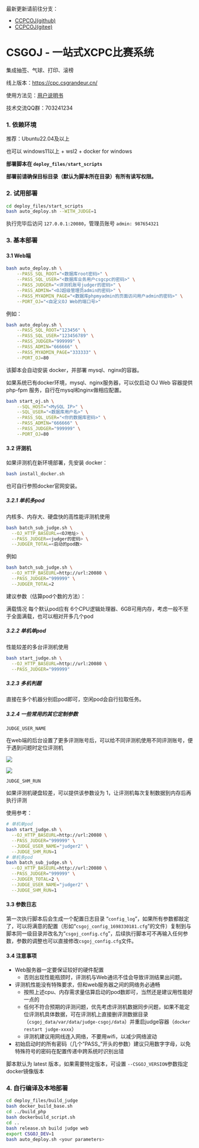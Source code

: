 
最新更新请前往分支： 
- [CCPCOJ(github)](https://github.com/CSGrandeur/CCPCOJ) 
- [CCPCOJ(gitee)](https://gitee.com/csgrandeur/CCPCOJ)

# CSGOJ - 一站式XCPC比赛系统

集成抽签、气球、打印、滚榜

线上版本：https://cpc.csgrandeur.cn/

使用方法见：[用户说明书](doc/user_doc.md)

技术交流QQ群：703241234


### 1. 依赖环境

推荐：Ubuntu22.04及以上

也可以 windows11以上 + wsl2 + docker for windows

**部署脚本在 `deploy_files/start_scripts`**

**部署前请确保目标目录（默认为脚本所在目录）有所有读写权限。**

### 2. 试用部署

```bash
cd deploy_files/start_scripts
bash auto_deploy.sh --WITH_JUDGE=1
```

执行完毕后访问 `127.0.0.1:20080`，管理员账号 `admin: 987654321`

### 3. 基本部署

#### 3.1 Web端

```bash
bash auto_deploy.sh \
    --PASS_SQL_ROOT="<数据库root密码>" \
    --PASS_SQL_USER="<数据库业务用户csgcpc的密码>" \
    --PASS_JUDGER="<评测机账号judger的密码>" \
    --PASS_ADMIN="<OJ超级管理员admin的密码>" \
    --PASS_MYADMIN_PAGE="<数据库phpmyadmin的页面访问用户admin的密码>" \
    --PORT_OJ="<自定义OJ Web的端口号>"
```

例如：

```bash
bash auto_deploy.sh \
    --PASS_SQL_ROOT="123456" \
    --PASS_SQL_USER="123456789" \
    --PASS_JUDGER="999999" \
    --PASS_ADMIN="666666" \
    --PASS_MYADMIN_PAGE="333333" \
    --PORT_OJ=80
```

该脚本会自动安装 docker，并部署 mysql、nginx的容器。

如果系统已有docker环境，mysql、nginx服务器，可以仅启动 OJ Web 容器提供 php-fpm 服务，自行在mysql和nginx做相应配置。

```bash
bash start_oj.sh \
    --SQL_HOST="<MySQL IP>" \
    --SQL_USER="<数据库用户名>" \
    --PASS_SQL_USER="<你的数据库密码>" \
    --PASS_ADMIN="666666" \
    --PASS_JUDGER="999999" \
    --PORT_OJ=80
```


#### 3.2 评测机

如果评测机在新环境部署，先安装 docker：

```bash
bash install_docker.sh
```

也可自行参照docker官网安装。

##### 3.2.1 单机多pod

内核多、内存大、硬盘快的高性能评测机使用

```bash
bash batch_sub_judge.sh \
  --OJ_HTTP_BASEURL=<OJ地址> \
  --PASS_JUDGER=<judger的密码> \
  --JUDGER_TOTAL=<启动的pod数>
```

例如

```bash
bash batch_sub_judge.sh \
  --OJ_HTTP_BASEURL=http://url:20080 \
  --PASS_JUDGER="999999" \
  --JUDGER_TOTAL=2
```

建议参数（估算pod个数的方法）： 

满载情况 每个默认pod应有 6个CPU逻辑处理器、6GB可用内存，考虑一般不至于全面满载，也可以相对开多几个pod

##### 3.2.2 单机单pod

性能较差的多台评测机使用

```bash
bash start_judge.sh \
  --OJ_HTTP_BASEURL=http://url:20080 \
  --PASS_JUDGER="999999"
```

##### 3.2.3 多机判题

直接在多个机器分别启pod即可，空闲pod会自行拉取任务。


##### 3.2.4 一些常用的其它定制参数

`JUDGE_USER_NAME`

在web端的后台设置了更多评测账号后，可以给不同评测机使用不同评测账号，便于遇到问题时定位评测机

![](doc/deploy_doc_image/user_gen.png)


![](doc/deploy_doc_image/user_gen_judger.png)

`JUDGE_SHM_RUN`

如果评测机硬盘较差，可以提供该参数设为 1，让评测机每次复制数据到内存后再执行评测

使用参考：

```bash
# 单机单pod
bash start_judge.sh \
  --OJ_HTTP_BASEURL=http://url:20080 \
  --PASS_JUDGER="999999" \
  --JUDGE_USER_NAME="judger2" \
  --JUDGE_SHM_RUN=1
# 单机多pod
bash batch_sub_judge.sh \
  --OJ_HTTP_BASEURL=http://url:20080 \
  --PASS_JUDGER="999999" \
  --JUDGER_TOTAL=2 \
  --JUDGE_USER_NAME="judger2" \
  --JUDGE_SHM_RUN=1
```

#### 3.3 参数日志

第一次执行脚本后会生成一个配置日志目录 “`config_log`”，如果所有参数都敲定了，可以将满意的配置（形如“`csgoj_config_1698330181.cfg`”的文件）复制到与脚本同一级目录并改名为“`csgoj_config.cfg`”，后续执行脚本可不再输入任何参数，参数的调整也可以直接修改`csgoj_config.cfg`文件。

#### 3.4 注意事项


- Web服务器一定要保证较好的硬件配置
    - 否则出现性能瓶颈时，评测机与Web通讯不佳会导致评测结果出问题。
- 评测机性能没有特殊要求，但和web服务器之间的网络务必通畅
    - 按照上述cpu、内存需求量估算启动的pod数即可，当然还是建议用性能好一点的
    - 任何不符合预期的评测问题，优先考虑评测机数据同步问题，如果不能定位评测机具体数据，可在评测机上直接删评测数据目录（`csgoj_data/var/data/judge-csgoj/data`）并重启judge容器（`docker restart judge-xxxx`）
    - 评测机建议用网线连入网络，不要用wifi，以减少网络波动
- 初始启动时的所有密码（几个”PASS_”开头的参数）建议只用数字字母，以免特殊符号的密码在配置传递中跨系统时识别出错

脚本默认为 latest 版本，如果需要特定版本，可设置 `--CSGOJ_VERSION`参数指定docker镜像版本


### 4. 自行编译及本地部署

```bash
cd deploy_files/build_judge
bash docker_build_base.sh 
cd ../build_php
bash dockerbuild_script.sh
cd ..
bash release.sh build judge web
export CSGOJ_DEV=1
bash auto_deploy.sh <your parameters>
```